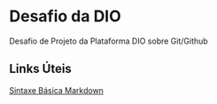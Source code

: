 # Desafio da DIO
Desafio de Projeto da Plataforma DIO sobre Git/Github 

## Links Úteis
[Sintaxe Básica Markdown](https://www.markdownguide.org/basic-syntax/)
